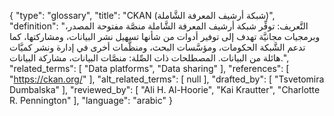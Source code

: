 {
    "type": "glossary",
    "title": "CKAN (شبكة أرشيف المعرفة الشَّاملة)",
    "definition": "التَّعريف: توفِّر شبكة أرشيف المعرفة الشَّاملة منصَّة مفتوحة المصدر، وبرمجيات مجانيَّة تهدف إلى توفير أدوات من شأنها تسهيل نشر البيانات، ومشاركتها، كما تدعم الشَّبكة الحكومات، ومؤسَّسات البحث، ومنظَّمات أخرى في إدارة ونشر كميَّات هائلة من البيانات.  المصطلحات ذات الصِّلة: منصَّات البيانات، مشاركة البيانات.",
    "related_terms": [
        "Data platforms",
        "Data sharing"
    ],
    "references": [
        "https://ckan.org/"
    ],
    "alt_related_terms": [
        null
    ],
    "drafted_by": [
        "Tsvetomira Dumbalska"
    ],
    "reviewed_by": [
        "Ali H. Al-Hoorie",
        "Kai Krautter",
        "Charlotte R. Pennington"
    ],
    "language": "arabic"
}